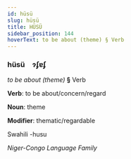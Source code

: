 ```yaml
---
id: hüsü
slug: hüsü
title: HÜSÜ
sidebar_position: 144
hoverText: to be about (theme) § Verb
---
```


### hüsü&emsp;<span kind="abugida">ɂʄɐʄ</span>

*to be about (theme)* **§** Verb

**Verb**: to be about/concern/regard

**Noun**: theme

**Modifier**: thematic/regardable

Swahili -husu 

*Niger-Congo Language Family*
